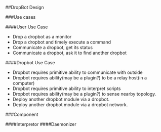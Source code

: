 ##DropBot Design

###Use cases

####User Use Case
- Drop a dropbot as a monitor
- Drop a dropbot and timely execute a command
- Communicate a dropbot, get its status
- Communicate a dropbot, ask it to find another dropbot

####Dropbot Use Case
- Dropbot requires primitive ability to communicate with outside
- Dropbot requires ability(may be a plugin?) to be a relay host(in a computer)
- Dropbot requires primitive ability to interpret scripts
- Dropbot requires ability(may be a plugin?) to sense nearby topology.
- Deploy another dropbot module via a dropbot.
- Deploy another dropbot module via a dropbot network.

###Component

####Interpretor
####Daemonizer
####



